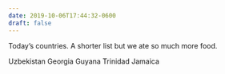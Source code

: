 ```yaml
---
date: 2019-10-06T17:44:32-0600
draft: false
---
```


Today’s countries. A shorter list but we ate so much more food.

Uzbekistan Georgia Guyana Trinidad Jamaica

